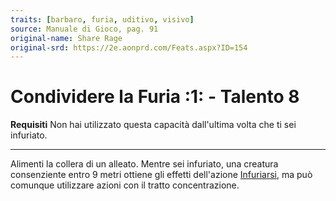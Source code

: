 ```yaml
---
traits: [barbaro, furia, uditivo, visivo]
source: Manuale di Gioco, pag. 91
original-name: Share Rage
original-srd: https://2e.aonprd.com/Feats.aspx?ID=154
---
```


# Condividere la Furia :1: - Talento 8

**Requisiti** Non hai utilizzato questa capacità dall'ultima volta che ti sei
infuriato.

---

Alimenti la collera di un alleato. Mentre sei infuriato, una creatura
consenziente entro 9 metri ottiene gli effetti dell'azione
[Infuriarsi](/azioni/infuriarsi), ma può comunque utilizzare azioni con il
tratto concentrazione.
